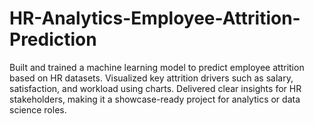 # HR-Analytics-Employee-Attrition-Prediction
Built and trained a machine learning model to predict employee attrition based on HR datasets. Visualized key attrition drivers such as salary, satisfaction, and workload using charts. Delivered clear insights for HR stakeholders, making it a showcase-ready project for analytics or data science roles.
